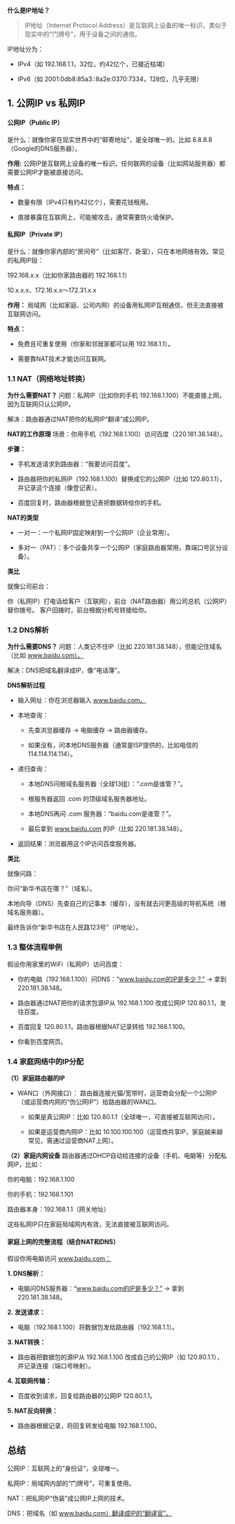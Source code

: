 **什么是IP地址？**
 > IP地址（Internet Protocol Address）是互联网上设备的唯一标识，类似于现实中的“门牌号”，用于设备之间的通信。

IP地址分为：

 - IPv4（如 192.168.1.1，32位，约42亿个，已接近枯竭）

 - IPv6（如 2001:0db8:85a3::8a2e:0370:7334，128位，几乎无限）
 
## 1. 公网IP vs 私网IP
#### **公网IP（Public IP）**

是什么：就像你家在现实世界中的“邮寄地址”，是全球唯一的。比如 8.8.8.8（Google的DNS服务器）。

**作用:** 公网IP是互联网上设备的唯一标识，任何联网的设备（比如网站服务器）都需要公网IP才能被直接访问。


**特点：**

 - 数量有限（IPv4只有约42亿个），需要花钱租用。

 - 直接暴露在互联网上，可能被攻击，通常需要防火墙保护。


#### **私网IP（Private IP）**
是什么：就像你家内部的“房间号”（比如客厅、卧室），只在本地网络有效。常见的私网IP段：

192.168.x.x（比如你家路由器的 192.168.1.1）

10.x.x.x、172.16.x.x～172.31.x.x

**作用：** 局域网（比如家庭、公司内网）的设备用私网IP互相通信，但无法直接被互联网访问。


**特点：**

 - 免费且可重复使用（你家和邻居家都可以用 192.168.1.1）。

 - 需要靠NAT技术才能访问互联网。

### 1.1 NAT（网络地址转换）
**为什么需要NAT？**
问题：私网IP（比如你的手机 192.168.1.100）不能直接上网，因为互联网只认公网IP。

解决：路由器通过NAT把你的私网IP“翻译”成公网IP。

**NAT的工作原理**
场景：你用手机（192.168.1.100）访问百度（220.181.38.148）。

**步骤：**

 - 手机发送请求到路由器：“我要访问百度”。

 - 路由器把你的私网IP（192.168.1.100）替换成它的公网IP（比如 120.80.1.1），并记录这个连接（像登记表）。

 - 百度回复时，路由器根据登记表把数据转给你的手机。

**NAT的类型**
 - 一对一：一个私网IP固定映射到一个公网IP（企业常用）。

 - 多对一（PAT）：多个设备共享一个公网IP（家庭路由器常用，靠端口号区分设备）。

 **类比**

就像公司前台：

你（私网IP）打电话给客户（互联网），前台（NAT路由器）用公司总机（公网IP）替你拨号。
客户回拨时，前台根据分机号转接给你。

### 1.2 DNS解析
**为什么需要DNS？**
问题：人类记不住IP（比如 220.181.38.148），但能记住域名（比如 www.baidu.com）。

解决：DNS把域名翻译成IP，像“电话簿”。

**DNS解析过程**
 - 输入网址：你在浏览器输入 www.baidu.com。

 - 本地查询：

    - 先查浏览器缓存 → 电脑缓存 → 路由器缓存。

    - 如果没有，问本地DNS服务器（通常是ISP提供的，比如电信的 114.114.114.114）。

 - 递归查询：

    - 本地DNS问根域名服务器（全球13组）：“.com是谁管？”。

    - 根服务器返回 .com 的顶级域名服务器地址。

    - 本地DNS再问 .com 服务器：“baidu.com是谁管？”。

    - 最后拿到 www.baidu.com 的IP（比如 220.181.38.148）。

 - 返回结果：浏览器用这个IP访问百度服务器。

**类比**

就像问路：

你问“新华书店在哪？”（域名）。

本地向导（DNS）先查自己的记事本（缓存），没有就去问更高级的导航系统（根域名服务器）。

最终告诉你“新华书店在人民路123号”（IP地址）。

### 1.3 整体流程举例
假设你用家里的WiFi（私网IP）访问百度：

 - 你的电脑（192.168.1.100）问DNS：“www.baidu.com的IP是多少？” → 拿到 220.181.38.148。

 - 路由器通过NAT把你的请求包源IP从 192.168.1.100 改成公网IP 120.80.1.1，发往百度。

 - 百度回复 120.80.1.1，路由器根据NAT记录转给 192.168.1.100。

 - 你看到百度网页。

### 1.4 家庭网络中的IP分配
**（1）家庭路由器的IP**
 - WAN口（外网接口）：
路由器连接光猫/宽带时，运营商会分配一个公网IP（或运营商内网的“伪公网IP”）给路由器的WAN口。

    - 如果是真公网IP：比如 120.80.1.1（全球唯一，可直接被互联网访问）。

    - 如果是运营商内网IP：比如 10.100.100.100（运营商共享IP，家庭越来越常见，需通过运营商NAT上网）。

**（2）家庭内网设备**
路由器通过DHCP自动给连接的设备（手机、电脑等）分配私网IP，比如：

你的电脑：192.168.1.100

你的手机：192.168.1.101

路由器本身：192.168.1.1（网关地址）

这些私网IP只在家庭局域网内有效，无法直接被互联网访问。


#### 家庭上网的完整流程（结合NAT和DNS）
假设你用电脑访问 www.baidu.com：

**1. DNS解析：**

 - 电脑问DNS服务器：“www.baidu.com的IP是多少？” → 拿到 220.181.38.148。

**2. 发送请求：**

 - 电脑（192.168.1.100）将数据包发给路由器（192.168.1.1）。

**3. NAT转换：**

 - 路由器把数据包的源IP从 192.168.1.100 改成自己的公网IP（如 120.80.1.1），并记录连接（端口号映射）。

**4. 互联网传输：**

 - 百度收到请求，回复给路由器的公网IP 120.80.1.1。

**5. NAT反向转换：**

 - 路由器根据记录，将回复转发给电脑 192.168.1.100。


## 总结
公网IP：互联网上的“身份证”，全球唯一。

私网IP：局域网内部的“门牌号”，可重复使用。

NAT：把私网IP“伪装”成公网IP上网的技术。

DNS：把域名（如 www.baidu.com）翻译成IP的“翻译官”。